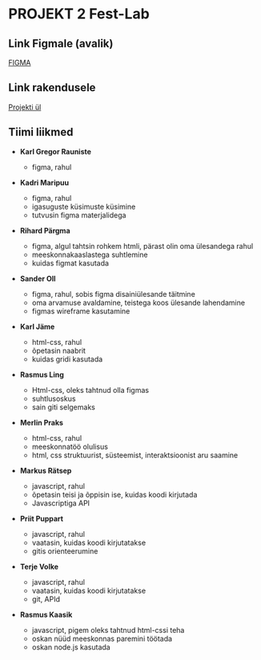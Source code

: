 # PROJEKT 2 Fest-Lab
## Link Figmale (avalik)
[FIGMA](https://www.figma.com/file/cBEt1PxIzU4m0K6qyPbfVG/Untitled)
## Link rakendusele
[Projekti ül](https://github.com/kuressaareametikool/tarkvaraprojektid/wiki/2020%E2%88%9521-PROJEKT-nr-2-%E2%80%92-Tahvli-tunniplaan)
## Tiimi liikmed

* **Karl Gregor Rauniste**
  * figma, rahul

* **Kadri Maripuu**
  * figma, rahul
  * igasuguste küsimuste küsimine
  * tutvusin figma materjalidega
  
* **Rihard Pärgma**
  * figma, algul tahtsin rohkem htmli, pärast olin oma ülesandega rahul
  * meeskonnakaaslastega suhtlemine
  * kuidas figmat kasutada
  
* **Sander Oll**
  * figma, rahul, sobis figma disainiülesande täitmine
  * oma arvamuse avaldamine, teistega koos ülesande lahendamine
  * figmas wireframe kasutamine

* **Karl Jäme**
  * html-css, rahul
  * õpetasin naabrit
  * kuidas gridi kasutada

* **Rasmus Ling**
  * Html-css, oleks tahtnud olla figmas
  * suhtlusoskus
  * sain giti selgemaks
  
* **Merlin Praks**
  * html-css, rahul
  * meeskonnatöö olulisus
  * html, css struktuurist, süsteemist, interaktsioonist aru saamine  

* **Markus Rätsep**
  * javascript, rahul
  * õpetasin teisi ja õppisin ise, kuidas koodi kirjutada
  * Javascriptiga API
  
* **Priit Puppart**
  * javascript, rahul
  * vaatasin, kuidas koodi kirjutatakse
  * gitis orienteerumine

* **Terje Volke**
  * javascript, rahul 
  * vaatasin, kuidas koodi kirjutatakse
  * git, APId  

* **Rasmus Kaasik**
  * javascript, pigem oleks tahtnud html-cssi teha
  * oskan nüüd meeskonnas paremini töötada
  * oskan node.js kasutada
  





